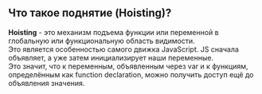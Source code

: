 ## Что такое поднятие (Hoisting)?

**Hoisting** - это механизм подъема функции или переменной в глобальную или функциональную область видимости.  
Это является особенностью самого движка JavaScript. JS сначала объявляет, а уже затем инициализирует наши переменные.  
Это значит, что к переменным, объявленным через var и к функциям, определённым как function declaration, можно получить доступ ещё до объявления значения.